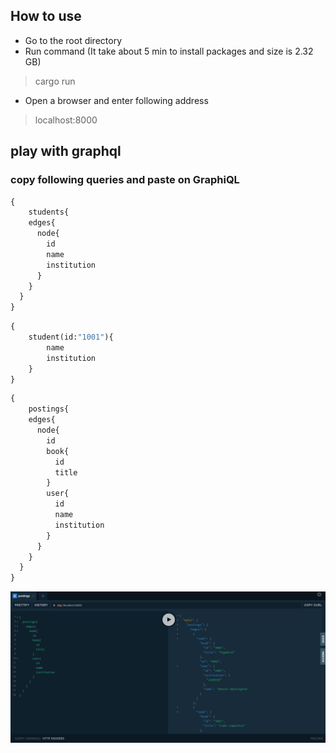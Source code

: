 ## How to use

- Go to the root directory
- Run command (It take about 5 min to install packages and size is 2.32 GB)
> cargo run

- Open a browser and enter following address
> localhost:8000

## play with graphql
### copy following queries and paste on GraphiQL

```graphql
{
	students{
    edges{
      node{
        id
        name
        institution
      }
    }
  }
}
```

```graphql
{
	student(id:"1001"){
		name
        institution
    }
}
```

```graphql
{
	postings{
    edges{
      node{
        id
        book{
          id
          title
        }
        user{
          id
          name
          institution
        }
      }
    }
  }
}
```

![screenshot](./Screenshot.png)